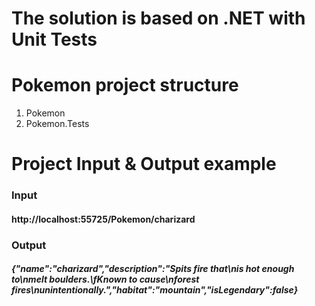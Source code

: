 # The solution is based on .NET with Unit Tests

# Pokemon project structure

1. Pokemon 
2. Pokemon.Tests


# Project Input & Output example

### Input
#### http://localhost:55725/Pokemon/charizard

### Output
##### {"name":"charizard","description":"Spits fire that\nis hot enough to\nmelt boulders.\fKnown to cause\nforest fires\nunintentionally.","habitat":"mountain","isLegendary":false}


